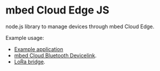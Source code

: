 # mbed Cloud Edge JS

node.js library to manage devices through mbed Cloud Edge.

Example usage:

* [Example application](example/buttons.js)
* [mbed Cloud Bluetooth Devicelink](https://github.com/ARMmbed/cloud-bluetooth-devicelink/tree/mbed-client-service).
* [LoRa bridge](https://github.com/ARMmbed/connector-loriot/tree/architectify).
